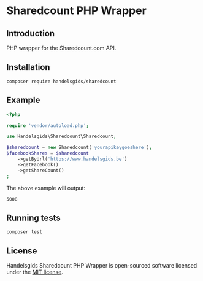 # Sharedcount PHP Wrapper

## Introduction

PHP wrapper for the Sharedcount.com API.

## Installation

    composer require handelsgids/sharedcount

## Example

```php
<?php

require 'vendor/autoload.php';

use Handelsgids\Sharedcount\Sharedcount;

$sharedcount = new Sharedcount('yourapikeygoeshere');
$facebookShares = $sharedcount
    ->getByUrl('https://www.handelsgids.be')
    ->getFacebook()
    ->getShareCount()
;

```

The above example will output:
```
5008
```

## Running tests

```composer test```

## License

Handelsgids Sharedcount PHP Wrapper is open-sourced software licensed under the [MIT license](LICENSE).
